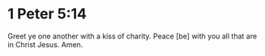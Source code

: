 # 1 Peter 5:14

Greet ye one another with a kiss of charity. Peace [be] with you all that are in Christ Jesus. Amen.